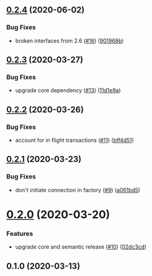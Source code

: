 ## [0.2.4](https://github.com/auxmoney/OpentracingBundle-Doctrine-DBAL/compare/v0.2.3...v0.2.4) (2020-06-02)


### Bug Fixes

* broken interfaces from 2.6 ([#16](https://github.com/auxmoney/OpentracingBundle-Doctrine-DBAL/issues/16)) ([901968b](https://github.com/auxmoney/OpentracingBundle-Doctrine-DBAL/commit/901968ba52859de10fd8c3042652b5ec21ea90b3))

## [0.2.3](https://github.com/auxmoney/OpentracingBundle-Doctrine-DBAL/compare/v0.2.2...v0.2.3) (2020-03-27)


### Bug Fixes

* upgrade core dependency ([#13](https://github.com/auxmoney/OpentracingBundle-Doctrine-DBAL/issues/13)) ([11d1e9a](https://github.com/auxmoney/OpentracingBundle-Doctrine-DBAL/commit/11d1e9ac8d0ea268092961a67f2d9c3ae5da5eda))

## [0.2.2](https://github.com/auxmoney/OpentracingBundle-Doctrine-DBAL/compare/v0.2.1...v0.2.2) (2020-03-26)


### Bug Fixes

* account for in flight transactions ([#11](https://github.com/auxmoney/OpentracingBundle-Doctrine-DBAL/issues/11)) ([bff4d51](https://github.com/auxmoney/OpentracingBundle-Doctrine-DBAL/commit/bff4d51796211636aa305b71670d730f29560052))

## [0.2.1](https://github.com/auxmoney/OpentracingBundle-Doctrine-DBAL/compare/v0.2.0...v0.2.1) (2020-03-23)


### Bug Fixes

* don't initiate connection in factory ([#9](https://github.com/auxmoney/OpentracingBundle-Doctrine-DBAL/issues/9)) ([a061bd5](https://github.com/auxmoney/OpentracingBundle-Doctrine-DBAL/commit/a061bd58845c3abd02828cc171f540f4919e60b4))

# [0.2.0](https://github.com/auxmoney/OpentracingBundle-Doctrine-DBAL/compare/v0.1.0...v0.2.0) (2020-03-20)


### Features

* upgrade core and semantic release ([#10](https://github.com/auxmoney/OpentracingBundle-Doctrine-DBAL/issues/10)) ([02dc3cd](https://github.com/auxmoney/OpentracingBundle-Doctrine-DBAL/commit/02dc3cd66c4bce6f621f3f391276635f63286ffb))

## 0.1.0 (2020-03-13)
